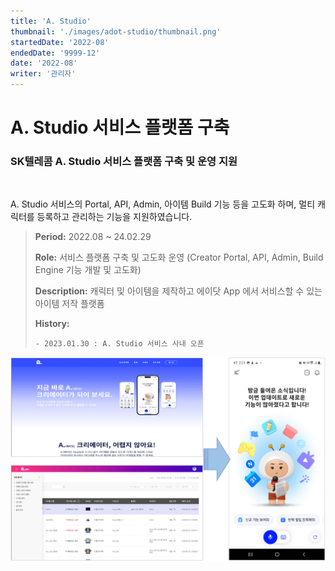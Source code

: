 ```yaml
---
title: 'A. Studio'
thumbnail: './images/adot-studio/thumbnail.png'
startedDate: '2022-08'
endedDate: '9999-12'
date: '2022-08'
writer: '관리자'
---
```


# A. Studio 서비스 플랫폼 구축

### SK텔레콤 A. Studio 서비스 플랫폼 구축 및 운영 지원
</br>

A. Studio 서비스의 Portal, API, Admin, 아이템 Build 기능 등을 고도화 하며, 멀티 캐릭터를 등록하고 관리하는 기능을 지원하였습니다.

> **Period:** 2022.08 ~ 24.02.29 
> 
> **Role:** 서비스 플랫폼 구축 및 고도화 운영 (Creator Portal, API, Admin, Build Engine 기능 개발 및 고도화) 
> 
> **Description:**  캐릭터 및 아이템을 제작하고 에이닷 App 에서 서비스할 수 있는 아이템 저작 플랫폼 
> 
> **History:**
> ``` 
> - 2023.01.30 : A. Studio 서비스 사내 오픈
> ```

![A. Studio Portal Mobile](./images/adot-studio/adot_studio_01.png)
